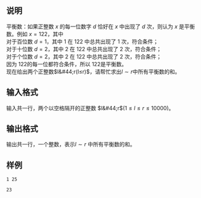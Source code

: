 <h2>说明</h2>

平衡数：如果正整数 $x$ 的每一位数字 $d$ 恰好在 $x$ 中出现了 $d$ 次，则认为 $x$ 是平衡数。例如 $x=122$，其中<br />
对于百位数 $d = 1$，其中 $1$ 在 $122$ 中总共出现了 $1$ 次，符合条件；<br />
对于十位数 $d = 2$，其中 $2$ 在 $122$ 中总共出现了 $2$ 次，符合条件；<br />
对于个位数 $d = 2$，其中 $2$ 在 $122$ 中总共出现了 $2$ 次，符合条件；<br />
因为 $122$的每一位都符合条件，所以 $122$是平衡数。<br />
现在给出两个正整数$l&#44;r(l≤r)$，请帮忙求出$l\sim r$中所有平衡数的和。
<h2>输入格式</h2>

输入共一行，两个以空格隔开的正整数 $l&#44;r$($1≤l≤r≤10000$)。

<h2>输出格式</h2>

输出共一行，一个整数，表示$l\sim r$ 中所有平衡数的和。

<h2>样例</h2>
<pre><code class="language-input1">1 25</code></pre><pre><code class="language-output1">23</code></pre>
